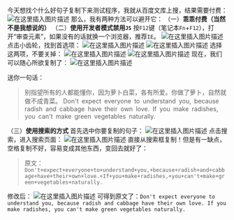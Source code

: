 今天想找个什么好句子复制下来测试程序，我就从百度文库上搜，结果需要付费：
![在这里插入图片描述](https://pic.2ge.org/cdn/?url=https://img-blog.csdnimg.cn/331de19aecd441918d9933b037cb373b.png?x-oss-process=image/watermark,type_ZHJvaWRzYW5zZmFsbGJhY2s,shadow_50,text_Q1NETiBA5r2Y6YGT54a5,size_20,color_FFFFFF,t_70,g_se,x_16)
那么，我有两种方法可以避开它：
（一）**乖乖付费（当然不是我想说的）**
（二）**使用开发者模式禁用`JS`**
按`F12`键（笔记本`Fn`+`F12`），打开“审查元素”，如果没有的话就换一个浏览器，推荐`IE`。
![在这里插入图片描述](https://pic.2ge.org/cdn/?url=https://img-blog.csdnimg.cn/feea4a67f9744a8d98434f9fe2f95ad9.png?x-oss-process=image/watermark,type_ZHJvaWRzYW5zZmFsbGJhY2s,shadow_50,text_Q1NETiBA5r2Y6YGT54a5,size_20,color_FFFFFF,t_70,g_se,x_16)
点击小齿轮，找到首选项：
![在这里插入图片描述](https://pic.2ge.org/cdn/?url=https://img-blog.csdnimg.cn/aecf3e5ffb294bcd808c34ea9dc98cc5.png?x-oss-process=image/watermark,type_ZHJvaWRzYW5zZmFsbGJhY2s,shadow_50,text_Q1NETiBA5r2Y6YGT54a5,size_20,color_FFFFFF,t_70,g_se,x_16)
![在这里插入图片描述](https://pic.2ge.org/cdn/?url=https://img-blog.csdnimg.cn/8f2f4dc6b69b48489abca6537f5902b9.png?x-oss-process=image/watermark,type_ZHJvaWRzYW5zZmFsbGJhY2s,shadow_50,text_Q1NETiBA5r2Y6YGT54a5,size_20,color_FFFFFF,t_70,g_se,x_16)
选择这两项，不要关掉：
![在这里插入图片描述](https://pic.2ge.org/cdn/?url=https://img-blog.csdnimg.cn/561cd50935f649d7ba887309998bdefc.png?x-oss-process=image/watermark,type_ZHJvaWRzYW5zZmFsbGJhY2s,shadow_50,text_Q1NETiBA5r2Y6YGT54a5,size_20,color_FFFFFF,t_70,g_se,x_16)
![在这里插入图片描述](https://pic.2ge.org/cdn/?url=https://img-blog.csdnimg.cn/443cae51ec3c42f08e5c683c8b852c0b.png?x-oss-process=image/watermark,type_ZHJvaWRzYW5zZmFsbGJhY2s,shadow_50,text_Q1NETiBA5r2Y6YGT54a5,size_20,color_FFFFFF,t_70,g_se,x_16)
现在，我们可以随心所欲复制了：
![在这里插入图片描述](https://pic.2ge.org/cdn/?url=https://img-blog.csdnimg.cn/df90087a18de40cea7cac4ee081dc023.png?x-oss-process=image/watermark,type_ZHJvaWRzYW5zZmFsbGJhY2s,shadow_50,text_Q1NETiBA5r2Y6YGT54a5,size_20,color_FFFFFF,t_70,g_se,x_16)

送你一句话：

> 别指望所有的人都能懂你，因为萝卜白菜，各有所爱。你做了萝卜，自然就做不成青菜。
> Don't expect everyone to understand you, because radish and cabbage have their own love. If you make radishes, you can't make green vegetables naturally.

（三）**使用搜索的方式**
首先选中你要复制的句子：
![在这里插入图片描述](https://pic.2ge.org/cdn/?url=https://img-blog.csdnimg.cn/832ab48444c34859bdda9964092d281d.png?x-oss-process=image/watermark,type_ZHJvaWRzYW5zZmFsbGJhY2s,shadow_50,text_Q1NETiBA5r2Y6YGT54a5,size_20,color_FFFFFF,t_70,g_se,x_16)
点击搜索，进入搜索页面：
![在这里插入图片描述](https://pic.2ge.org/cdn/?url=https://img-blog.csdnimg.cn/2420aa2e21e64968be8e0142704e8f02.png?x-oss-process=image/watermark,type_ZHJvaWRzYW5zZmFsbGJhY2s,shadow_50,text_Q1NETiBA5r2Y6YGT54a5,size_20,color_FFFFFF,t_70,g_se,x_16)
直接从搜索框复制！但是有一缺点，空格复制不好，容易变成其他东西，变回去就好了：

> 原文：`Don't+expect+everyone+to+understand+you,+because+radish+and+cabbage+have+their+own+love.+If+you+make+radishes,+you+can't+make+green+vegetables+naturally.`

修改后：
![在这里插入图片描述](https://pic.2ge.org/cdn/?url=https://img-blog.csdnimg.cn/eb2b814fe4d24aabb473138afa0d6a51.png?x-oss-process=image/watermark,type_ZHJvaWRzYW5zZmFsbGJhY2s,shadow_50,text_Q1NETiBA5r2Y6YGT54a5,size_20,color_FFFFFF,t_70,g_se,x_16)
可得到原文了：`Don't expect everyone to understand you, because radish and cabbage have their own love. If you make radishes, you can't make green vegetables naturally.`
